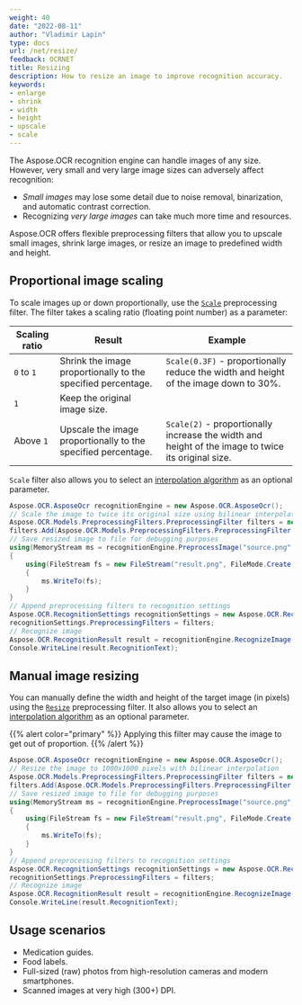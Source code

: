 ```yaml
---
weight: 40
date: "2022-08-11"
author: "Vladimir Lapin"
type: docs
url: /net/resize/
feedback: OCRNET
title: Resizing 
description: How to resize an image to improve recognition accuracy.
keywords:
- enlarge
- shrink
- width
- height
- upscale
- scale
---
```


The Aspose.OCR recognition engine can handle images of any size. However, very small and very large image sizes can adversely affect recognition:

- _Small images_ may lose some detail due to noise removal, binarization, and automatic contrast correction.
- Recognizing _very large images_ can take much more time and resources.

Aspose.OCR offers flexible preprocessing filters that allow you to upscale small images, shrink large images, or resize an image to predefined width and height.

## Proportional image scaling

To scale images up or down proportionally, use the [`Scale`](https://reference.aspose.com/ocr/net/aspose.ocr.models.preprocessingfilters/preprocessingfilter/scale/) preprocessing filter. The filter takes a scaling ratio (floating point number) as a parameter:

Scaling ratio | Result | Example
------------- | ------ | -------
`0` to `1`    | Shrink the image proportionally to the specified percentage. | `Scale(0.3F)` - proportionally reduce the width and height of the image down to 30%.
`1`           | Keep the original image size. | 
Above `1`     | Upscale the image proportionally to the specified percentage. | `Scale(2)` - proportionally increase the width and height of the image to twice its original size.

`Scale` filter also allows you to select an [interpolation algorithm](https://reference.aspose.com/ocr/net/aspose.ocr.filters/interpolationfiltertype/) as an optional parameter.

```csharp
Aspose.OCR.AsposeOcr recognitionEngine = new Aspose.OCR.AsposeOcr();
// Scale the image to twice its original size using bilinear interpolation
Aspose.OCR.Models.PreprocessingFilters.PreprocessingFilter filters = new Aspose.OCR.Models.PreprocessingFilters.PreprocessingFilter();
filters.Add(Aspose.OCR.Models.PreprocessingFilters.PreprocessingFilter.Scale(2, Aspose.OCR.Filters.InterpolationFilterType.Triangle));
// Save resized image to file for debugging purposes
using(MemoryStream ms = recognitionEngine.PreprocessImage("source.png", filters))
{
	using(FileStream fs = new FileStream("result.png", FileMode.Create, FileAccess.Write))
	{
		ms.WriteTo(fs);
	}
}
// Append preprocessing filters to recognition settings
Aspose.OCR.RecognitionSettings recognitionSettings = new Aspose.OCR.RecognitionSettings();
recognitionSettings.PreprocessingFilters = filters;
// Recognize image
Aspose.OCR.RecognitionResult result = recognitionEngine.RecognizeImage("source.png", recognitionSettings);
Console.WriteLine(result.RecognitionText);
```

## Manual image resizing

You can manually define the width and height of the target image (in pixels) using the [`Resize`](https://reference.aspose.com/ocr/net/aspose.ocr.models.preprocessingfilters/preprocessingfilter/resize/) preprocessing filter. It also allows you to select an [interpolation algorithm](https://reference.aspose.com/ocr/net/aspose.ocr.filters/interpolationfiltertype/) as an optional parameter.

{{% alert color="primary" %}}
Applying this filter may cause the image to get out of proportion.
{{% /alert %}}

```csharp
Aspose.OCR.AsposeOcr recognitionEngine = new Aspose.OCR.AsposeOcr();
// Resize the image to 1000x1000 pixels with bilinear interpolation
Aspose.OCR.Models.PreprocessingFilters.PreprocessingFilter filters = new Aspose.OCR.Models.PreprocessingFilters.PreprocessingFilter();
filters.Add(Aspose.OCR.Models.PreprocessingFilters.PreprocessingFilter.Resize(1000, 1000, Aspose.OCR.Filters.InterpolationFilterType.Triangle));
// Save resized image to file for debugging purposes
using(MemoryStream ms = recognitionEngine.PreprocessImage("source.png", filters))
{
	using(FileStream fs = new FileStream("result.png", FileMode.Create, FileAccess.Write))
	{
		ms.WriteTo(fs);
	}
}
// Append preprocessing filters to recognition settings
Aspose.OCR.RecognitionSettings recognitionSettings = new Aspose.OCR.RecognitionSettings();
recognitionSettings.PreprocessingFilters = filters;
// Recognize image
Aspose.OCR.RecognitionResult result = recognitionEngine.RecognizeImage("source.png", recognitionSettings);
Console.WriteLine(result.RecognitionText);
```

## Usage scenarios 

- Medication guides.
- Food labels.
- Full-sized (raw) photos from high-resolution cameras and modern smartphones.
- Scanned images at very high (300+) DPI.
